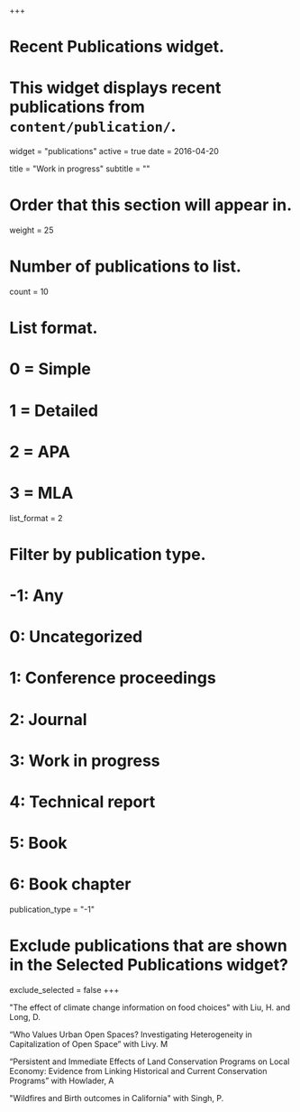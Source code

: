 +++
# Recent Publications widget.
# This widget displays recent publications from `content/publication/`.
widget = "publications"
active = true
date = 2016-04-20

title = "Work in progress"
subtitle = ""

# Order that this section will appear in.
weight = 25

# Number of publications to list.
count = 10

# List format.
#   0 = Simple
#   1 = Detailed
#   2 = APA
#   3 = MLA
list_format = 2

# Filter by publication type.
# -1: Any
#  0: Uncategorized
#  1: Conference proceedings
#  2: Journal
#  3: Work in progress
#  4: Technical report
#  5: Book
#  6: Book chapter
publication_type = "-1"

# Exclude publications that are shown in the Selected Publications widget?
exclude_selected = false
+++

"The effect of climate change information on food choices" with Liu, H. and Long, D.

“Who Values Urban Open Spaces? Investigating Heterogeneity in Capitalization of Open Space” with Livy. M

“Persistent and Immediate Effects of Land Conservation Programs on Local Economy: Evidence from Linking Historical and Current Conservation Programs” with Howlader, A

"Wildfires and Birth outcomes in California" with Singh, P.



